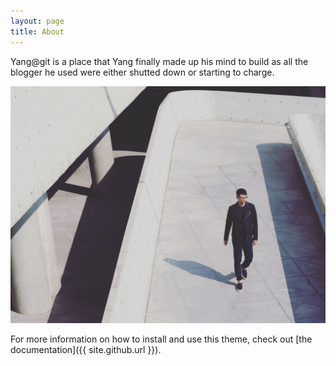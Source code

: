 ```yaml
---
layout: page
title: About
---
```

Yang@git is a place that Yang finally made up his mind to build as all the blogger he used were either shutted down or starting to charge.

![yang pic](/assets/img/yang1.jpg?raw=true "Yang1")

For more information on how to install and use this theme, check out [the documentation]({{ site.github.url }}).
